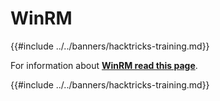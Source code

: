 # WinRM

{{#include ../../banners/hacktricks-training.md}}

For information about [**WinRM read this page**](../../network-services-pentesting/5985-5986-pentesting-winrm.md).

{{#include ../../banners/hacktricks-training.md}}


